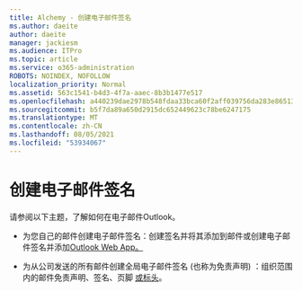 ```yaml
---
title: Alchemy - 创建电子邮件签名
ms.author: daeite
author: daeite
manager: jackiesm
ms.audience: ITPro
ms.topic: article
ms.service: o365-administration
ROBOTS: NOINDEX, NOFOLLOW
localization_priority: Normal
ms.assetid: 563c1541-b4d3-4f7a-aaec-8b3b1477e517
ms.openlocfilehash: a440239dae2978b548fdaa33bca60f2aff039756da283e86513b9ee2dbd3c59b
ms.sourcegitcommit: b5f7da89a650d2915dc652449623c78be6247175
ms.translationtype: MT
ms.contentlocale: zh-CN
ms.lasthandoff: 08/05/2021
ms.locfileid: "53934067"
---
```

# <a name="create-email-signatures"></a>创建电子邮件签名

请参阅以下主题，了解如何在电子邮件Outlook。
  
- 为您自己的邮件创建电子邮件签名：创建签名[](https://support.office.com/article/8ee5d4f4-68fd-464a-a1c1-0e1c80bb27f2.aspx)并将其添加到邮件或创建电子邮件签名并添加[Outlook Web App。](https://support.office.com/article/0f230564-11b9-4239-83de-f10cbe4dfdfc.aspx)
    
- 为从公司发送的所有邮件创建全局电子邮件签名 (也称为免责声明) ：组织范围内的邮件免责声明、签名、页脚 [或标头](https://go.microsoft.com/fwlink/p/?linkid=391096)。
    

